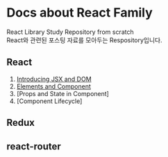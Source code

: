 # Docs about React Family
React Library Study Repository from scratch  
React와 관련된 포스팅 자료를 모아두는 Respository입니다.

## React
1. [Introducing JSX and DOM](https://github.com/JaeYeopHan/react_tutorial_with_docs/blob/master/React/ch01-Introducing-JSX-and-DOM.md)
2. [Elements and Component](https://github.com/JaeYeopHan/react_tutorial_with_docs/blob/master/React/ch02-Elements-and-Components.md)
3. [Props and State in Component]
4. [Component Lifecycle]

## Redux

## react-router

